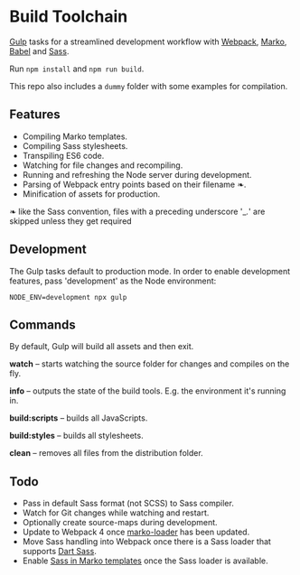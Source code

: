 # Build Toolchain

[Gulp](https://gulpjs.com/) tasks for a streamlined development workflow with [Webpack](https://webpack.js.org/), [Marko](https://markojs.com/), [Babel](https://babeljs.io/) and [Sass](https://sass-lang.com/).

Run `npm install` and `npm run build`.

This repo also includes a `dummy` folder with some examples for compilation.

## Features

* Compiling Marko templates.
* Compiling Sass stylesheets.
* Transpiling ES6 code.
* Watching for file changes and recompiling.
* Running and refreshing the Node server during development.
* Parsing of Webpack entry points based on their filename ❧.
* Minification of assets for production.


❧ like the Sass convention, files with a preceding underscore '_*.*' are skipped unless they get required

## Development

The Gulp tasks default to production mode. In order to enable development features, pass 'development' as the Node environment:

	NODE_ENV=development npx gulp

## Commands

By default, Gulp will build all assets and then exit.

**watch** – starts watching the source folder for changes and compiles on the fly.

**info** – outputs the state of the build tools. E.g. the environment it's running in.

**build:scripts** – builds all JavaScripts.

**build:styles** – builds all stylesheets.

**clean** – removes all files from the distribution folder.

## Todo

* Pass in default Sass format (not SCSS) to Sass compiler.
* Watch for Git changes while watching and restart.
* Optionally create source-maps during development.
* Update to Webpack 4 once [marko-loader](https://github.com/marko-js/marko-loader/releases) has been updated.
* Move Sass handling into Webpack once there is a Sass loader that supports [Dart Sass](https://github.com/sass/dart-sass).
* Enable [Sass in Marko templates](https://markojs.com/docs/webpack/#using-css-pre-processors) once the Sass loader is available.
